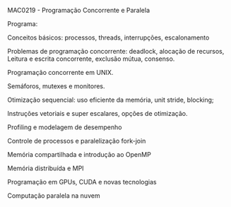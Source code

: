 MAC0219 - Programação Concorrente e Paralela

Programa:

Conceitos básicos: processos, threads, interrupções, escalonamento 

Problemas de programação concorrente: deadlock, alocação de recursos, Leitura e escrita concorrente, exclusão mútua, consenso. 

Programação concorrente em UNIX. 

Semáforos, mutexes e monitores. 

Otimização sequencial: uso eficiente da memória, unit stride, blocking; 

Instruções vetoriais e super escalares, opções de otimização. 

Profiling e modelagem de desempenho 

Controle de processos e paralelização fork-join 

Memória compartilhada e introdução ao OpenMP 

Memória distribuída e MPI 

Programação em GPUs, CUDA e novas tecnologias 

Computação paralela na nuvem
